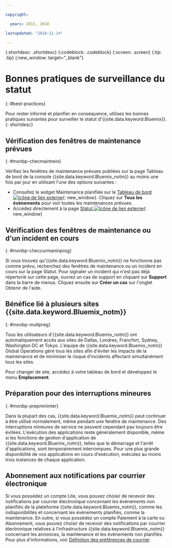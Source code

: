 ```yaml
---

copyright:

  years: 2015, 2018

lastupdated: "2018-11-14"

---
```


{:shortdesc: .shortdesc}
{:codeblock: .codeblock}
{:screen: .screen}
{:tip: .tip}
{:new_window: target="_blank"}

# Bonnes pratiques de surveillance du statut
{: #best-practices}

Pour rester informé et planifier en conséquence, utilisez les bonnes pratiques suivantes pour surveiller le statut d'{{site.data.keyword.Bluemix}}.
{: shortdesc}

## Vérification des fenêtres de maintenance prévues
{: #monbp-checmaintwin}

Vérifiez les fenêtres de maintenance prévues publiées sur la page Tableau de bord de la console {{site.data.keyword.Bluemix_notm}} au moins une fois par jour en utilisant l'une des options suivantes :
* Consultez le widget Maintenance planifiée sur le [Tableau de bord ![Icône de lien externe](../icons/launch-glyph.svg "Icône de lien externe")](https://cloud.ibm.com){: new_window}. Cliquez sur **Tous les événements** pour voir toutes les maintenances prévues.
* Accédez directement à la page [Statut ![Icône de lien externe](../icons/launch-glyph.svg "Icône de lien externe")](https://cloud.ibm.com/status?selected=maintenance){: new_window}

## Vérification des fenêtres de maintenance ou d'un incident en cours
{: #monbp-checcurmaninprog}

Si vous trouvez qu'{{site.data.keyword.Bluemix_notm}} ne fonctionne pas comme prévu, recherchez des fenêtres de maintenance ou un incident en cours sur la page Statut. Pour signaler un incident qui n'est pas déjà répertorié sur cette page, ouvrez un cas de support en cliquant sur **Support** dans la barre de menus. Cliquez ensuite sur **Créer un cas** sur l'onglet Obtenir de l'aide.

## Bénéfice lié à plusieurs sites {{site.data.keyword.Bluemix_notm}}
{: #monbp-multpreg}

Tous les utilisateurs d'{{site.data.keyword.Bluemix_notm}} ont automatiquement accès aux sites de Dallas, Londres, Francfort, Sydney, Washington DC et Tokyo. L'équipe de {{site.data.keyword.Bluemix_notm}} Global Operations gère tous les sites afin d'éviter les impacts de la maintenance et de minimiser le risque d'incidents affectant simultanément tous les sites.

Pour changer de site, accédez à votre tableau de bord et développez le menu **Emplacement**.

## Préparation pour des interruptions mineures
{: #monbp-prepmininter}

Dans la plupart des cas, {{site.data.keyword.Bluemix_notm}} peut continuer à être utilisé normalement, même pendant une fenêtre de maintenance. Des interruptions mineures de service ne peuvent cependant pas toujours être évitées. L'exécution des applications reste généralement disponible, même si les fonctions de gestion d'application de {{site.data.keyword.Bluemix_notm}}, telles que le démarrage et l'arrêt d'applications, sont temporairement interrompues. Pour une plus grande disponibilité de vos applications en cours d'exécution, exécutez au moins trois instances de chaque application.

## Abonnement aux notifications par courrier électronique 

Si vous possédez un compte Lite, vous pouvez choisir de recevoir des notifications par courrier électronique concernant les événements non planifiés de la plateforme {{site.data.keyword.Bluemix_notm}}, comme les indisponibilités et concernant les événements planifiés, comme la maintenance. En outre, si vous possédez un compte Paiement à la carte ou Abonnement, vous pouvez choisir de recevoir des notifications par courrier électronique relatives à l'infrastructure {{site.data.keyword.Bluemix_notm}} concernant les annonces, la maintenance et les événements non planifiés. Pour plus d'informations, voir [Définition des préférences de courrier](/docs/account/email.html).



